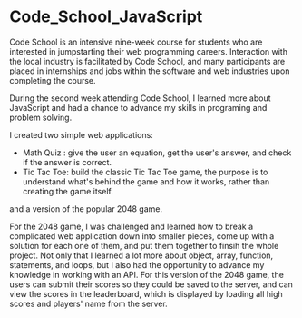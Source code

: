 # Code_School_JavaScript

Code School is an intensive nine-week course for students who are interested in jumpstarting their web programming careers. Interaction with the local industry is facilitated by Code School, and many participants are placed in internships and jobs within the software and web industries upon completing the course.

During the second week attending Code School, I learned more about JavaScript and had a chance to advance my skills in programing and problem solving. 

I created two simple web applications:
- Math Quiz : give the user an equation, get the user's answer, and check if the answer is correct.
- Tic Tac Toe: build the classic Tic Tac Toe game, the purpose is to understand what's behind the game and how it works, rather than creating the game itself.

and a version of the popular 2048 game. 

For the 2048 game, I was challenged and learned how to break a complicated web application down into smaller pieces, come up with a solution for each one of them, and put them together to finsih the whole project. Not only that I learned a lot more about object, array, function, statements, and loops, but I also had the opportunity to advance my knowledge in working with an API. For this version of the 2048 game, the users can submit their scores so they could be saved to the server, and can view the scores in the leaderboard, which is displayed by loading all high scores and players' name from the server.
